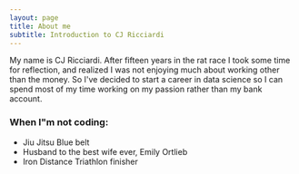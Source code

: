 ```yaml
---
layout: page
title: About me
subtitle: Introduction to CJ Ricciardi
---
```


My name is CJ Ricciardi.  After fifteen years in the rat race I took some time for reflection, and realized I was not enjoying much about working other than the money.  So I've decided to start a career in data science so I can spend most of my time working on my passion rather than my bank account.

### When I"m not coding:

  * Jiu Jitsu Blue belt
  * Husband to the best wife ever, Emily Ortlieb
  * Iron Distance Triathlon finisher
